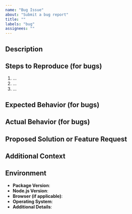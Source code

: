 ```yaml
---
name: "Bug Issue"
about: "Submit a bug report"
title: ""
labels: "bug"
assignees: ""
---
```


## Description

<!--
Please provide a clear and concise description of the issue or feature request.
For a bug report, describe the bug. For a feature, describe the enhancement you would like to see.
-->

## Steps to Reproduce (for bugs)

<!--
1. Outline the exact steps to reproduce the problem.
2. Detail any environment or configuration changes that might be relevant.
3. Include any code snippets or console logs, if helpful.
-->

1. ...
2. ...
3. ...

## Expected Behavior (for bugs)

<!--
What should have happened?
-->

## Actual Behavior (for bugs)

<!--
What actually happened instead?
-->

## Proposed Solution or Feature Request

<!--
If you are requesting a feature or have a suggested fix/solution for the bug, please provide details here.
-->

## Additional Context

<!--
Add any other context, screenshots, videos, or additional information that may be helpful.
-->

## Environment

- **Package Version**:
- **Node.js Version**:
- **Browser (if applicable)**:
- **Operating System**:
- **Additional Details**:
